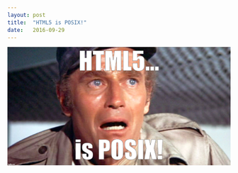```yaml
---
layout: post
title:  "HTML5 is POSIX!"
date:   2016-09-29
---
```


![HTML5 is POSIX!](/img/HTML5-is-POSIX.jpg "HTML5 is POSIX!")
